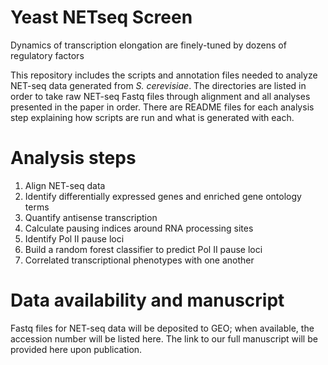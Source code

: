 # Yeast NETseq Screen
Dynamics of transcription elongation are finely-tuned by dozens of regulatory factors



This repository includes the scripts and annotation files needed to analyze NET-seq data generated from *S. cerevisiae*. The directories are listed in order to take raw NET-seq Fastq files through alignment and all analyses presented in the paper in order. There are README files for each analysis step explaining how scripts are run and what is generated with each. 

# Analysis steps
1. Align NET-seq data
2. Identify differentially expressed genes and enriched gene ontology terms
3. Quantify antisense transcription
4. Calculate pausing indices around RNA processing sites
5. Identify Pol II pause loci
6. Build a random forest classifier to predict Pol II pause loci
7. Correlated transcriptional phenotypes with one another

# Data availability and manuscript
Fastq files for NET-seq data will be deposited to GEO; when available, the accession number will be listed here. The link to our full manuscript will be provided here upon publication. 
